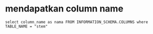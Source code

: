 # mendapatkan column name

`select column_name as nama FROM INFORMATION_SCHEMA.COLUMNS where TABLE_NAME = "stem"`
